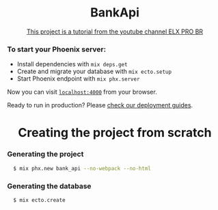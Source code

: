 <div align="center">
  <h1> BankApi </h1>
  <a href="https://www.youtube.com/watch?v=ZVRuWxVJErU&list=PLEs0qgZpGeOXmhOzmTIl89xSvpvEpuofT&index=4">
    This project is a tutorial from the youtube channel ELX PRO BR
  </a>
</div>

### To start your Phoenix server:

  * Install dependencies with `mix deps.get`
  * Create and migrate your database with `mix ecto.setup`
  * Start Phoenix endpoint with `mix phx.server`

Now you can visit [`localhost:4000`](http://localhost:4000) from your browser.

Ready to run in production? Please [check our deployment guides](https://hexdocs.pm/phoenix/deployment.html).

<div align="center">
  <h1> Creating the project from scratch </h1>
</div>

### Generating the project
```bash
  $ mix phx.new bank_api --no-webpack --no-html
```
### Generating the database
```bash
  $ mix ecto.create
```
